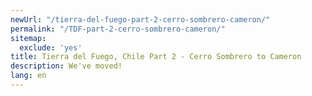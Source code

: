 ```yaml
---
newUrl: "/tierra-del-fuego-part-2-cerro-sombrero-cameron/"
permalink: "/TDF-part-2-cerro-sombrero-cameron/"
sitemap:
  exclude: 'yes'
title: Tierra del Fuego, Chile Part 2 - Cerro Sombrero to Cameron
description: We've moved!
lang: en
---
```

